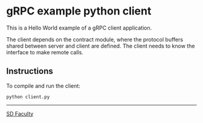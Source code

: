 # gRPC example python client

This is a Hello World example of a gRPC client application.

The client depends on the contract module, where the protocol buffers shared between server and client are defined.
The client needs to know the interface to make remote calls.


## Instructions

To compile and run the client:

```
python client.py
```

----

[SD Faculty](mailto:leic-sod@disciplinas.tecnico.ulisboa.pt)
